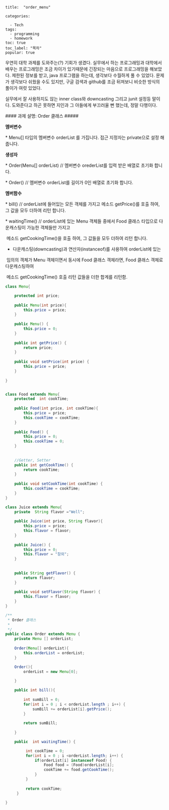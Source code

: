     title:  "order_menu"
    
    categories: 
    
      - Tech
    tags:
      - programming
      - homework
    toc: true
    toc_label: "목차"
    popular: true
    



우연히 대학 과제를 도와주는(?) 기회가 생겼다. 실무에서 하는 프로그래밍과 대학에서 배우는 프로그래밍은 조금 차이가 있기때문에 긴장되는 마음으로 프로그래밍을 해보았다. 제한된 정보를 받고, java 프로그램을 하는데, 생각보다 수월하게 풀 수 있었다. 문제가 생각보다 쉬웠을 수도 있지만, 구글 검색과 github를 조금 뒤져보니 비슷한 방식의 풀이가 여럿 있었다. 



실무에서 잘 사용하지도 않는 inner class와  downcasting 그리고 junit 설정등 말이다. 도와준다고 하곤 못하면 지인과 그 아들에게 부끄러울 뻔 했는데, 정말 다행이다.



\#### 과제 설명: Order 클래스 ##### 

__멤버변수__ 

\* Menu[] 타입의 멤버변수 orderList 를 가집니다. 접근 지정자는 private으로 설정 해줍니다.

 __생성자__ 

\* Order(Menu[] orderList) // 멤버변수 orederList를 입력 받은 배열로 초기화 합니다.

\* Order() // 멤버변수 orderList를 길이가 0인 배열로 초기화 합니다.

 __멤버함수__

 \* bill() // orderList에 들어있는 모든 객체를 가지고 메소드 getPrice()를 호출 하여, 그 값을 모두 더하여 리턴 합니다.

 \* waitingTime() // orderList에 있는 Menu 객체들 중에서 Food 클래스 타입으로 다운캐스팅이 가능한 객체들만 가지고 

​            메소드 getCookingTime()을 호출 하여, 그 값들을 모두 더하여 리턴 합니다.

* 다운캐스팅(downcasting)과 연산자(instanceof)를 사용하여 orderList에 있는 

​      임의의 객체가 Menu 객체이면서 동시에 Food 클래스 객체라면, Food 클래스 객체로 다운캐스팅하여

​      메소드 getCookingTime() 호출 리턴 값들을 더한 합계를 리턴함.



```java
class Menu{

	protected int price;
	
	public Menu(int price){
		this.price = price;
	}
	
	public Menu() {
		this.price = 0;
	}
	
	public int getPrice() {
		return price;
	}
	
	public void setPrice(int price) {
		this.price = price;
	}
	
}


class Food extends Menu{
	protected  int cookTime;
	
	public Food(int price, int cookTime){
		this.price = price;
		this.cookTime = cookTime;
	}
	
	public Food() {
		this.price = 0;
		this.cookTime = 0;
	}
	
	
	//Getter, Setter
	public int getCookTime() {
		return cookTime;
	}
	
	public void setCookTime(int cookTime) {
		this.cookTime = cookTime;
	}
}

class Juice extends Menu{
	private  String flavor ="Well";
	
	public Juice(int price, String flavor){
		this.price = price;
		this.flavor = flavor;
	}
	
	public Juice() {
		this.price = 0;
		this.flavor = "참외";
	}
	
	
	public String getFlavor() {
		return flavor;
	}
	
	public void setFlavor(String flavor) {
		this.flavor = flavor;
	}
}

/**
 * Order 클래스 
 *
 */
public class Order extends Menu {
	private Menu [] orderList; 
    
	Order(Menu[] orderList){	
		this.orderList = orderList;		
	}

	Order(){
		orderList = new Menu[0];
		
	}

    public int bill(){
    	
    	int sumBill = 0;
    	for(int i = 0 ; i < orderList.length ; i++) {
    		sumBill += orderList[i].getPrice();
    	}
    	
    	return sumBill;
    	
    }

    public  int waitingTime() {

    	 int cookTime = 0;
    	 for(int i = 0 ; i <orderList.length; i++) {
    		 if(orderList[i] instanceof Food) {
        		 Food food = (Food)orderList[i];
        		 cookTime += food.getCookTime();
        	 }	 
    	 }
    	 
    	 return cookTime;    	 
	 }
	
}

```

